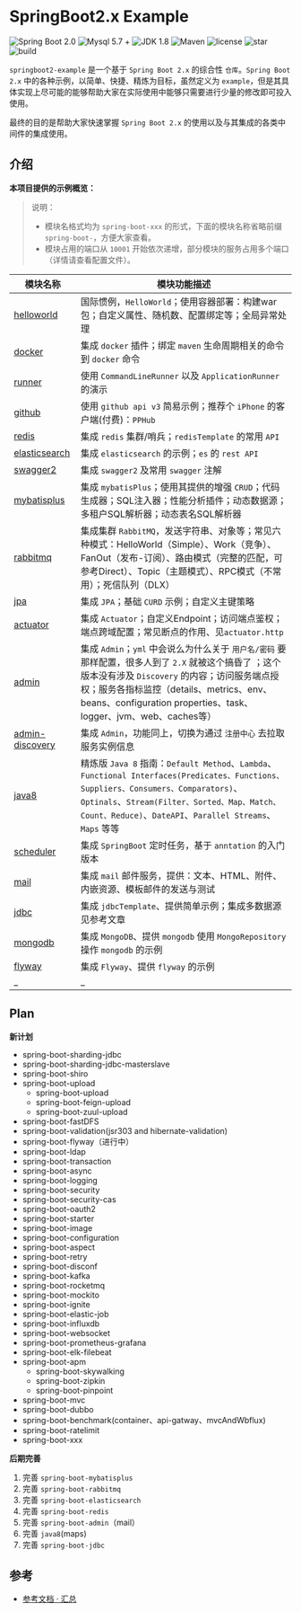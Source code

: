 # SpringBoot2.x Example

![Spring Boot 2.0](https://img.shields.io/badge/Spring%20Boot-2.0-brightgreen.svg)
![Mysql 5.7 +](https://img.shields.io/badge/Mysql-5.7+-blue.svg)
![JDK 1.8](https://img.shields.io/badge/JDK-1.8-brightgreen.svg)
![Maven](https://img.shields.io/badge/Maven-3.5.0-yellowgreen.svg)
![license](https://img.shields.io/github/license/rexlin600/springboot2-example)
![star](https://img.shields.io/github/stars/rexlin600/springboot2-example?style=social)
![build](https://img.shields.io/travis/rexlin600/springboot2-example/master)

`springboot2-example` 是一个基于 `Spring Boot 2.x` 的综合性 `仓库`。`Spring Boot 2.x` 中的各种示例，以简单、快捷、精炼为目标，虽然定义为 `example`，但是其具体实现上尽可能的能够帮助大家在实际使用中能够只需要进行少量的修改即可投入使用。

最终的目的是帮助大家快速掌握 `Spring Boot 2.x` 的使用以及与其集成的各类中间件的集成使用。


## 介绍

**本项目提供的示例概览：**

> 说明：
> - 模块名格式均为 `spring-boot-xxx` 的形式，下面的模块名称省略前缀 `spring-boot-`，方便大家查看。
> - 模块占用的端口从 `10001` 开始依次递增，部分模块的服务占用多个端口（详情请查看配置文件）。

| 模块名称 | 模块功能描述 | 
| --- | --- |
| [helloworld](https://github.com/rexlin600/springboot2-examplespringboot2-example/tree/master/spring-boot-helloworld) | 国际惯例，`HelloWorld`；使用容器部署：构建war包；自定义属性、随机数、配置绑定等；全局异常处理 |
| [docker](https://github.com/rexlin600/springboot2-example/tree/master/spring-boot-docker) | 集成 `docker` 插件；绑定 `maven` 生命周期相关的命令到 `docker` 命令 |
| [runner](https://github.com/rexlin600/springboot2-example/tree/master/spring-boot-runner) | 使用 `CommandLineRunner` 以及 `ApplicationRunner` 的演示 |
| [github](https://github.com/rexlin600/springboot2-example/tree/master/spring-boot-github) | 使用 `github api v3` 简易示例；推荐个 `iPhone` 的客户端(付费)：`PPHub`  |
| [redis](https://github.com/rexlin600/springboot2-example/tree/master/spring-boot-redis) | 集成 `redis` 集群/哨兵；`redisTemplate` 的常用 `API` |
| [elasticsearch](https://github.com/rexlin600/springboot2-example/tree/master/spring-boot-elasticsearch) | 集成 `elasticsearch` 的示例；`es` 的 `rest API` |
| [swagger2](https://github.com/rexlin600/springboot2-example/tree/master/spring-boot-swagger2) | 集成 `swagger2` 及常用 `swagger` 注解 |
| [mybatisplus](https://github.com/rexlin600/springboot2-example/tree/master/spring-boot-mybatisplus) | 集成 `mybatisPlus`；使用其提供的增强 `CRUD`；代码生成器；SQL注入器；性能分析插件；动态数据源；多租户SQL解析器；动态表名SQL解析器 |
| [rabbitmq](https://github.com/rexlin600/springboot2-example/tree/master/spring-boot-rabbitmq) | 集成集群 `RabbitMQ`，发送字符串、对象等；常见六种模式：HelloWorld（Simple）、Work（竞争）、FanOut（发布-订阅）、路由模式（完整的匹配，可参考Direct）、Topic（主题模式）、RPC模式（不常用）；死信队列（DLX） |
| [jpa](https://github.com/rexlin600/springboot2-example/tree/master/spring-boot-jpa) | 集成 `JPA`；基础 `CURD` 示例；自定义主键策略 |
| [actuator](https://github.com/rexlin600/springboot2-example/tree/master/spring-boot-actuator) | 集成 `Actuator`；自定义Endpoint；访问端点鉴权；端点跨域配置；常见断点的作用、见`actuator.http` |
| [admin](https://github.com/rexlin600/springboot2-example/tree/master/spring-boot-admin) | 集成 `Admin`；`yml` 中会说么为什么关于 `用户名/密码` 要那样配置，很多人到了 `2.X` 就被这个搞昏了 ；这个版本没有涉及 `Discovery` 的内容；访问服务端点授权；服务各指标监控（details、metrics、env、beans、configuration properties、task、logger、jvm、web、caches等） |
| [admin-discovery](https://github.com/rexlin600/springboot2-example/tree/master/spring-boot-admin-discovery) | 集成 `Admin`，功能同上，切换为通过 `注册中心` 去拉取服务实例信息 |
| [java8](https://github.com/rexlin600/springboot2-example/tree/master/spring-boot-java8) | 精炼版 `Java 8` 指南：`Default Method`、`Lambda`、`Functional Interfaces(Predicates、Functions、Suppliers、Consumers、Comparators)`、`Optinals`、`Stream(Filter、Sorted、Map、Match、Count、Reduce)`、`DateAPI`、`Parallel Streams`、`Maps` 等等 |
| [scheduler](https://github.com/rexlin600/springboot2-example/tree/master/spring-boot-scheduler) | 集成 `SpringBoot` 定时任务，基于 `anntation` 的入门版本 |
| [mail](https://github.com/rexlin600/springboot2-example/tree/master/spring-boot-mail) | 集成 `mail` 邮件服务，提供：文本、HTML、附件、内嵌资源、模板邮件的发送与测试 |
| [jdbc](https://github.com/rexlin600/springboot2-example/tree/master/spring-boot-jdbc) | 集成 `jdbcTemplate`、提供简单示例；集成多数据源见参考文章 |
| [mongodb](https://github.com/rexlin600/springboot2-example/tree/master/spring-boot-mongodb) | 集成 `MongoDB`、提供 `mongodb` 使用 `MongoRepository` 操作 `mongodb` 的示例 |
| [flyway](https://github.com/rexlin600/springboot2-example/tree/master/spring-boot-flyway) | 集成 `Flyway`、提供 `flyway` 的示例 |
| _ | _ |


## Plan

**新计划**

* spring-boot-sharding-jdbc
* spring-boot-sharding-jdbc-masterslave
* spring-boot-shiro
* spring-boot-upload
  * spring-boot-upload
  * spring-boot-feign-upload
  * spring-boot-zuul-upload
* spring-boot-fastDFS
* spring-boot-validation(jsr303 and hibernate-validation)
* spring-boot-flyway（进行中）
* spring-boot-ldap
* spring-boot-transaction
* spring-boot-async
* spring-boot-logging
* spring-boot-security
* spring-boot-security-cas
* spring-boot-oauth2
* spring-boot-starter
* spring-boot-image
* spring-boot-configuration
* spring-boot-aspect
* spring-boot-retry
* spring-boot-disconf
* spring-boot-kafka
* spring-boot-rocketmq
* spring-boot-mockito
* spring-boot-ignite
* spring-boot-elastic-job
* spring-boot-influxdb
* spring-boot-websocket
* spring-boot-prometheus-grafana
* spring-boot-elk-filebeat
* spring-boot-apm
  * spring-boot-skywalking
  * spring-boot-zipkin
  * spring-boot-pinpoint
* spring-boot-mvc
* spring-boot-dubbo
* spring-boot-benchmark(container、api-gatway、mvcAndWbflux)
* spring-boot-ratelimit
* spring-boot-xxx
 

**后期完善**

1. 完善 `spring-boot-mybatisplus`
2. 完善 `spring-boot-rabbitmq`
3. 完善 `spring-boot-elasticsearch`
4. 完善 `spring-boot-redis`
5. 完善 `spring-boot-admin`（mail）
6. 完善 `java8`(maps)
7. 完善 `spring-boot-jdbc`


## 参考

- [参考文档 · 汇总](https://github.com/rexlin600/springboot2-example/blob/master/docs/reference.md)